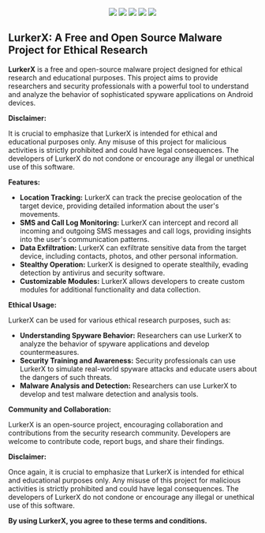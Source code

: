 <p align="center">
  <img src="https://img.shields.io/badge/version-1.0-green?style=for-the-badge">
  <img src="https://img.shields.io/github/license/dr-cipher/LurkerX?style=for-the-badge">
  <img src="https://img.shields.io/github/stars/dr-cipher/LurkerX?style=for-the-badge&color=teal">
  <img src="https://img.shields.io/github/forks/dr-cipher/LurkerX?style=for-the-badge&color=cyan">
  <img src="https://img.shields.io/github/issues/dr-cipher/LurkerX?style=for-the-badge&color=red">
</p>

## LurkerX: A Free and Open Source Malware Project for Ethical Research

**LurkerX** is a free and open-source malware project designed for ethical research and educational purposes. This project aims to provide researchers and security professionals with a powerful tool to understand and analyze the behavior of sophisticated spyware applications on Android devices.

**Disclaimer:**

It is crucial to emphasize that LurkerX is intended for ethical and educational purposes only. Any misuse of this project for malicious activities is strictly prohibited and could have legal consequences. The developers of LurkerX do not condone or encourage any illegal or unethical use of this software.

**Features:**

* **Location Tracking:** LurkerX can track the precise geolocation of the target device, providing detailed information about the user's movements.
* **SMS and Call Log Monitoring:** LurkerX can intercept and record all incoming and outgoing SMS messages and call logs, providing insights into the user's communication patterns.
* **Data Exfiltration:** LurkerX can exfiltrate sensitive data from the target device, including contacts, photos, and other personal information.
* **Stealthy Operation:** LurkerX is designed to operate stealthily, evading detection by antivirus and security software.
* **Customizable Modules:** LurkerX allows developers to create custom modules for additional functionality and data collection.

**Ethical Usage:**

LurkerX can be used for various ethical research purposes, such as:

* **Understanding Spyware Behavior:** Researchers can use LurkerX to analyze the behavior of spyware applications and develop countermeasures.
* **Security Training and Awareness:** Security professionals can use LurkerX to simulate real-world spyware attacks and educate users about the dangers of such threats.
* **Malware Analysis and Detection:** Researchers can use LurkerX to develop and test malware detection and analysis tools.

**Community and Collaboration:**

LurkerX is an open-source project, encouraging collaboration and contributions from the security research community. Developers are welcome to contribute code, report bugs, and share their findings.

**Disclaimer:**

Once again, it is crucial to emphasize that LurkerX is intended for ethical and educational purposes only. Any misuse of this project for malicious activities is strictly prohibited and could have legal consequences. The developers of LurkerX do not condone or encourage any illegal or unethical use of this software.

**By using LurkerX, you agree to these terms and conditions.**
